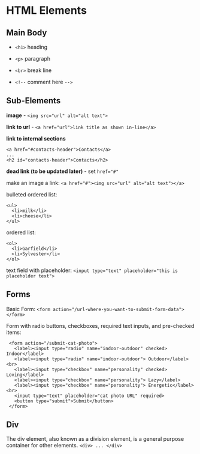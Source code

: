 # HTML Elements

## Main Body

- `<h1>`  heading

- `<p>`   paragraph

- `<br>`  break line

- `<!--`  comment here    `-->`

## Sub-Elements

**image** - `<img src="url" alt="alt text">`

**link to url** - `<a href="url">link title as shown in-line</a>`

**link to internal sections**
```
<a href="#contacts-header">Contacts</a>
...
<h2 id="contacts-header">Contacts</h2>
```

**dead link (to be updated later)** - set `href="#" `

make an image a link: `<a href="#"><img src="url" alt="alt text"></a>`

bulleted ordered list:
```
<ul>
  <li>milk</li>
  <li>cheese</li>
</ul>
```

ordered list:
```
<ol>
  <li>Garfield</li>
  <li>Sylvester</li>
</ol>
```

text field with placeholder: `<input type="text" placeholder="this is placeholder text">`

## Forms

Basic Form:
`<form action="/url-where-you-want-to-submit-form-data"></form>`

Form with radio buttons, checkboxes, required text inputs, and pre-checked items:
```
 <form action="/submit-cat-photo">
   <label><input type="radio" name="indoor-outdoor" checked> Indoor</label>
   <label><input type="radio" name="indoor-outdoor"> Outdoor</label><br>
   <label><input type="checkbox" name="personality" checked> Loving</label>
   <label><input type="checkbox" name="personality"> Lazy</label>
   <label><input type="checkbox" name="personality"> Energetic</label><br>
   <input type="text" placeholder="cat photo URL" required>
   <button type="submit">Submit</button>
 </form>
  ```
  
## Div
  
The div element, also known as a division element, is a general purpose container for other elements.
`<div> ... </div>`
